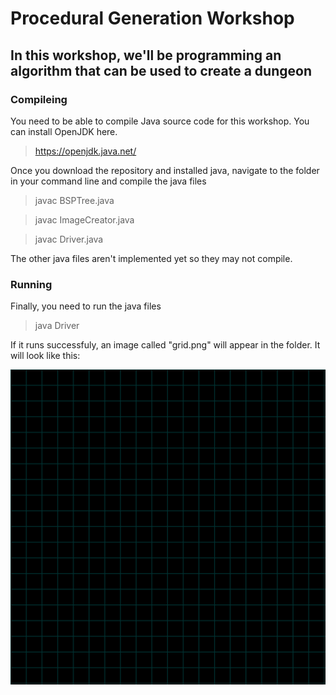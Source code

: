 # Procedural Generation Workshop
## In this workshop, we'll be programming an algorithm that can be used to create a dungeon

### Compileing
You need to be able to compile Java source code for this workshop. You can install OpenJDK here.
> https://openjdk.java.net/

Once you download the repository and installed java, navigate to the folder in your command line and compile the java files
>javac BSPTree.java

>javac ImageCreator.java

>javac Driver.java

The other java files aren't implemented yet so they may not compile.
### Running
Finally, you need to run the java files
>java Driver

If it runs successfuly, an image called "grid.png" will appear in the folder. It will look like this:

![grid](./examples/Example.png)

